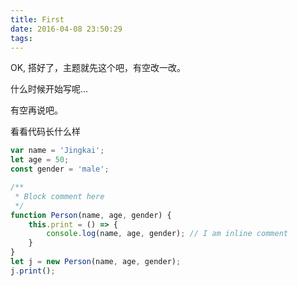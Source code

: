 ```yaml
---
title: First
date: 2016-04-08 23:50:29
tags:
---
```

OK, 搭好了，主题就先这个吧，有空改一改。

什么时候开始写呢...

有空再说吧。

看看代码长什么样

```javascript
var name = 'Jingkai';
let age = 50;
const gender = 'male';

/**
 * Block comment here
 */
function Person(name, age, gender) {
    this.print = () => {
        console.log(name, age, gender); // I am inline comment
    }
}
let j = new Person(name, age, gender);
j.print();
```

